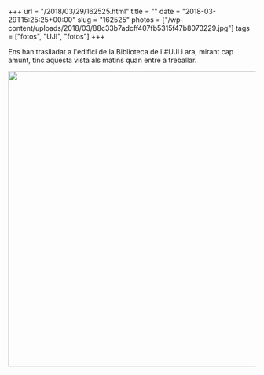 +++
url = "/2018/03/29/162525.html"
title = ""
date = "2018-03-29T15:25:25+00:00"
slug = "162525"
photos = ["/wp-content/uploads/2018/03/88c33b7adcff407fb5315f47b8073229.jpg"]
tags = ["fotos", "UJI", "fotos"]
+++

Ens han traslladat a l'edifici de la Biblioteca de l'#UJI i ara, mirant cap amunt, tinc aquesta vista als matins quan entre a treballar.

<img src="/wp-content/uploads/2018/03/88c33b7adcff407fb5315f47b8073229.jpg" width="600" height="600" />
